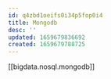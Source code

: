 ```yaml
---
id: q4zbd1oeifs0i34p5fop0i4
title: Mongodb
desc: ''
updated: 1659679836692
created: 1659679788725
---
```


[[bigdata.nosql.mongodb]]
